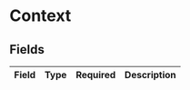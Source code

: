 # Context


## Fields

| Field       | Type        | Required    | Description |
| ----------- | ----------- | ----------- | ----------- |
